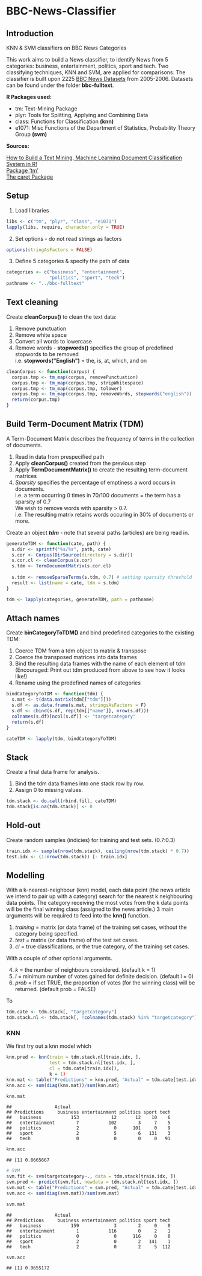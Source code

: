 
# BBC-News-Classifier

## Introduction
KNN &amp; SVM classifiers on BBC News Categories

This work aims to build a News classifier, to identify News from 5 categories: business, entertainment, politics, sport and tech. Two classifying techniques, KNN and SVM, are applied for comparisons. The classifier is built upon 2225 [BBC News Datasets](http://mlg.ucd.ie/datasets/bbc.html) from 2005-2006. Datasets can be found under the folder __bbc-fulltext__.

**R Packages used:**
* tm: Text-Mining Package 
* plyr: Tools for Splitting, Applying and Combining Data
* class: Functions for Classification **(knn)**
* e1071: Misc Functions of the Department of Statistics, Probability Theory Group **(svm)**

**Sources:<br/>**

[How to Build a Text Mining, Machine Learning Document Classification System in R!](https://www.youtube.com/watch?v=j1V2McKbkLo) <br/>
[Package ‘tm’](https://cran.r-project.org/web/packages/tm/tm.pdf) <br/>
[The caret Package](https://topepo.github.io/caret/) <br/>

## Setup

1. Load libraries
``` r
libs <- c("tm", "plyr", "class", "e1071")
lapply(libs, require, character.only = TRUE)
```

2. Set options - do not read strings as factors
``` r
options(stringAsFactors = FALSE)
```

3. Define 5 categories & specify the path of data
``` r
categories <- c("business", "entertainment",
                "politics", "sport", "tech")
pathname <- "../bbc-fulltext"
```

## Text cleaning

Create **cleanCorpus()** to clean the text data:

1. Remove punctuation
2. Remove white space
3. Convert all words to lowercase
4. Remove words - **stopwords()** specifies the group of predefined stopwords to be removed
<br/> i.e. **stopwords("English")** = the, is, at, which, and on

``` r
cleanCorpus <- function(corpus) {
  corpus.tmp <- tm_map(corpus, removePunctuation)
  corpus.tmp <- tm_map(corpus.tmp, stripWhitespace)
  corpus.tmp <- tm_map(corpus.tmp, tolower)
  corpus.tmp <- tm_map(corpus.tmp, removeWords, stopwords("english"))
  return(corpus.tmp)
}
```

##  Build Term-Document Matrix (TDM)

A Term-Document Matrix describes the frequency of terms in the collection of documents. <br/>

1. Read in data from prespecified path <br/>
2. Apply **cleanCorpus()** created from the previous step <br/>
3. Apply **TermDocumentMatrix()** to create the resulting term-document matrices <br/>
4. *Sparsity* specifies the percentage of emptiness a word occurs in documents. <br/>
i.e. a term occurring 0 times in 70/100 documents = the term has a sparsity of 0.7 <br/>
We wish to remove words with sparsity > 0.7. <br/>
i.e. The resulting matrix retains words occuring in 30% of documents or more.

Create an object ***tdm*** - note that several paths (articles) are being read in.

``` r
generateTDM <- function(cate, path) {
  s.dir <- sprintf("%s/%s", path, cate)
  s.cor <- Corpus(DirSource(directory = s.dir))
  s.cor.cl <- cleanCorpus(s.cor)
  s.tdm <- TermDocumentMatrix(s.cor.cl)
  
  s.tdm <- removeSparseTerms(s.tdm, 0.7) # setting sparsity threshold
  result <- list(name = cate, tdm = s.tdm)
}

tdm <- lapply(categories, generateTDM, path = pathname)
```

## Attach names

Create **binCategoryToTDM()** and bind predefined categories to the existing TDM:

1. Coerce TDM from a tdm object to matrix & transpose <br/>
2. Coerce the transposed matrices into data frames <br/>
3. Bind the resulting data frames with the name of each element of tdm <br/>
(Encouraged: Print out tdm produced from above to see how it looks like!) <br/>
4. Rename using the predefined names of categories

``` r
bindCategoryToTDM <- function(tdm) {
  s.mat <- t(data.matrix(tdm[["tdm"]]))
  s.df <- as.data.frame(s.mat, stringsAsFactors = F)
  s.df <- cbind(s.df, rep(tdm[["name"]], nrow(s.df)))
  colnames(s.df)[ncol(s.df)] <- "targetcategory"
  return(s.df)
}

cateTDM <- lapply(tdm, bindCategoryToTDM)
```

## Stack

Create a final data frame for analysis.

1. Bind the tdm data frames into one stack row by row.
2. Assign 0 to missing values.

``` r
tdm.stack <- do.call(rbind.fill, cateTDM)
tdm.stack[is.na(tdm.stack)] <- 0
```

## Hold-out

Create random samples (indicies) for training and test sets. (0.7:0.3)

``` r
train.idx <- sample(nrow(tdm.stack), ceiling(nrow(tdm.stack) * 0.7))
test.idx <- (1:nrow(tdm.stack)) [- train.idx]
```

## Modelling

With a k-nearest-neighbour (knn) model, each data point (the news article we intend to pair up with a category) search for the nearest k neighbouring data points. The category receiving the most votes from the k data points will be the final winning class (assigned to the news article.) 3 main arguments will be required to feed into the **knn()** function.

1. *training* = matrix (or data frame) of the training set cases, without the category being specified.
2. *test* = matrix (or data frame) of the test set cases.
3. *cl* = true classifications, or the true category, of the training set cases.

With a couple of other optional arguments. <br/>

4. *k* = the number of neighbours considered. (default k = 1)
5. *l* = minimum number of votes gained for definite decision. (default l = 0)
6. *prob* = if set TRUE, the proportion of votes (for the winning class) will be returned. (default prob = FALSE)

To 

``` r
tdm.cate <- tdm.stack[, "targetcategory"]
tdm.stack.nl <- tdm.stack[, !colnames(tdm.stack) %in% "targetcategory"]
```

### KNN

We first try out a knn model which 

``` r
knn.pred <- knn(train = tdm.stack.nl[train.idx, ],
                test = tdm.stack.nl[test.idx, ],
                cl = tdm.cate[train.idx]),
                k = 1)
knn.mat <- table("Predictions" = knn.pred, "Actual" = tdm.cate[test.idx])
knn.acc <- sum(diag(knn.mat))/sum(knn.mat)

knn.mat
```

    ##                Actual
    ## Predictions     business entertainment politics sport tech
    ##   business           153            12       12    10    6
    ##   entertainment        7           102        3     7    5
    ##   politics             2             0      101     0    9
    ##   sport                2             5        6   131    3
    ##   tech                 0             0        0     0   91

``` r
knn.acc
```

    ## [1] 0.8665667

``` r
# SVM
svm.fit <- svm(targetcategory~., data = tdm.stack[train.idx, ])
svm.pred <- predict(svm.fit, newdata = tdm.stack.nl[test.idx, ])
svm.mat <- table("Predictions" = svm.pred, "Actual" = tdm.cate[test.idx])
svm.acc <- sum(diag(svm.mat))/sum(svm.mat)

svm.mat
```

    ##                Actual
    ## Predictions     business entertainment politics sport tech
    ##   business           159             3        2     0    0
    ##   entertainment        1           116        0     2    1
    ##   politics             0             0      116     0    0
    ##   sport                2             0        2   141    1
    ##   tech                 2             0        2     5  112

``` r
svm.acc
```

    ## [1] 0.9655172
